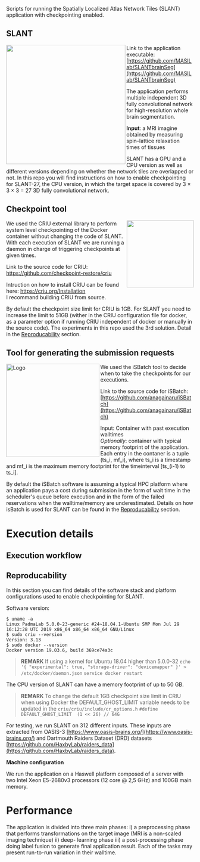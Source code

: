 Scripts for running the Spatially Localized Atlas Network Tiles (SLANT) application with checkpointing enabled.

## SLANT
<img src="https://github.com/MASILab/SLANTbrainSeg/blob/master/screenshot/test_volume_result.jpg" width="320px" align="left" />

Link to the application executable: [https://github.com/MASILab/SLANTbrainSeg](https://github.com/MASILab/SLANTbrainSeg)

The application performs multiple independent 3D fully convolutional network for high-resolution whole brain segmentation. 

**Input**: a MRI imagine obtained by measuring spin–lattice relaxation times of tissues

SLANT has a GPU and a CPU version as well as different versions depending on whether the network tiles are overlapped or not.
In this repo you will find instructions on how to enable checkpointing for SLANT-27, the CPU version, in which the target
space is covered by 3 × 3 × 3 = 27 3D fully convolutional network. 

## Checkpoint tool

<img src="https://criu.org/w/images/1/1c/CRIU.svg" width="180px" align="right"/>

We used the CRIU external library to perform system level checkpointing of the Docker container
without changing the code of SLANT. With each execution of SLANT we are running a daemon in charge of triggering
checkpoints at given times.

Link to the source code for CRIU: [https://github.com/checkpoint-restore/criu
](https://github.com/checkpoint-restore/criu)

Intruction on how to install CRIU can be found here:  [https://criu.org/Installation
](https://criu.org/Installation) <br/>
I recommand building CRIU from source.

By default the checkpoint size limit for CRIU is 1GB. For SLANT you need to increase the limit to 51GB (wither in the CRIU configuration file for docker, as a parameter option if running CRIU independent of docker or manually in the source code). The experiments in this repo used the 3rd solution. Detail in the [Reproducability](Reproducability) section.

## Tool for generating the submission requests

<img src="https://raw.githubusercontent.com/anagainaru/iSBatch/master/docs/logo.png" align="left" alt="Logo" width="250"/>

We used the iSBatch tool to decide when to take the checkpoints for our executions.

Link to the source code for iSBatch: [https://github.com/anagainaru/iSBatch](https://github.com/anagainaru/iSBatch)

Input: Container with past execution walltimes
<br/>*Optionally*: container with typical memory footprint of the application. Each entry in the contaner is a tuple (ts_i, mf_i), where ts_i is a timestamp and mf_i is the maximum memory footprint for the timeinterval [ts_(i-1) to ts_i].

By default the iSBatch software is assuming a typical HPC platform where an application pays a cost during submission in the form of wait time in the scheduler's queue before execution and in the form of the failed reservations when the walltime/memory are underestimated. Details on how isBatch is used for SLANT can be found in the [Reproducability](Reproducability) section.


# Execution details

## Execution workflow

## Reproducability 

In this section you can find details of the software stack and platform configurations used to enable checkpointing for SLANT.

Software version:
```
$ uname -a
Linux PadmaLab 5.0.0-23-generic #24~18.04.1-Ubuntu SMP Mon Jul 29 16:12:28 UTC 2019 x86_64 x86_64 x86_64 GNU/Linux
$ sudo criu --version
Version: 3.13
$ sudo docker --version
Docker version 19.03.6, build 369ce74a3c
```

> **REMARK** If using a kernel for Ubuntu 18.04 higher than 5.0.0-32
> `echo '{ "experimental": true, "storage-driver": "devicemapper" }' > /etc/docker/daemon.json`
> `service docker restart`

The CPU version of SLANT can have a memory footprint of up to 50 GB.

> **REMARK** To change the default 1GB checkpoint size limit in CRIU when using Docker
> the DEFAULT_GHOST_LIMIT variable needs to be updated in the `criu/criu/include/cr_options.h`
> `#define DEFAULT_GHOST_LIMIT	(1 << 26) // 64G`

For testing, we run SLANT on 312 different inputs. These inputs are extracted from OASIS-3 [https://www.oasis-brains.org/](https://www.oasis-brains.org/)
and Dartmouth Raiders Dataset (DRD) datasets [https://github.com/HaxbyLab/raiders_data](https://github.com/HaxbyLab/raiders_data).

**Machine configuration**

We run the application on a Haswell platform composed of a server with two Intel Xeon E5-2680v3
processors (12 core @ 2,5 GHz) and 100GB main memory.



# Performance
The application is divided into three main phases: i)
a preprocessing phase that performs transformations on the
target image (MRI is a non-scaled imaging technique) ii) deep-
learning phase iii) a post-processing phase doing label fusion
to generate final application result. Each of the tasks may
present run-to-run variation in their walltime.
